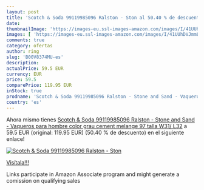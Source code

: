 ```yaml
---
layout: post
title: 'Scotch & Soda 99119985096 Ralston - Ston al 50.40 % de descuento'
date: 
thumbnailImage: 'https://images-eu.ssl-images-amazon.com/images/I/41UUhDVJmmL._SL200_.jpg'
images: [ 'https://images-eu.ssl-images-amazon.com/images/I/41UUhDVJmmL._SL200_.jpg' ]
comments: true
category: ofertas
author: ring
slug: 'B00V8374MU-es'
description:
actualPrice: 59.5 EUR
currency: EUR
price: 59.5
comparePrice: 119.95 EUR
inStock: true
prodname: 'Scotch & Soda 99119985096 Ralston - Stone and Sand - Vaqueros para hombre  color grau  cement melange 97   talla W31/ L32'
country: 'es'
---
```


Ahora mismo tienes [Scotch & Soda 99119985096 Ralston - Stone and Sand - Vaqueros para hombre  color grau  cement melange 97   talla W31/ L32](https://www.amazon.es/dp/B00V8374MU/?tag=tolees-21) a 59.5 EUR (original: 119.95 EUR) (50.40 %  de descuento) en el siguiente enlace!

[![Scotch & Soda 99119985096 Ralston - Ston](https://images-eu.ssl-images-amazon.com/images/I/41UUhDVJmmL._SL200_.jpg)](https://www.amazon.es/dp/B00V8374MU/?tag=tolees-21)

[Visítala!!!](https://www.amazon.es/dp/B00V8374MU/?tag=tolees-21)

Links participate in Amazon Associate program and might generate a comission on qualifying sales
